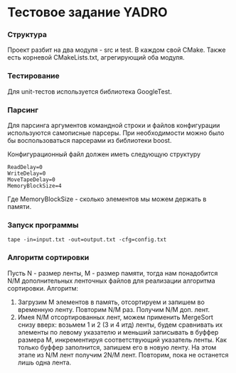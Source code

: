 # Тестовое задание YADRO

### Структура
Проект разбит на два модуля - src и test. В каждом свой CMake. 
Также есть корневой CMakeLists.txt, агрегирующий оба модуля.

### Тестирование
Для unit-тестов используется библиотека GoogleTest.

### Парсинг
Для парсинга аргументов командной строки и файлов конфигурации используются самописные
парсеры. При необходимости можно было бы воспользоваться парсерами из библиотеки boost.

Конфигурационный файл должен иметь следующую структуру
```
ReadDelay=0
WriteDelay=0
MoveTapeDelay=0
MemoryBlockSize=4
```

Где MemoryBlockSize - сколько элементов мы можем держать в памяти.

### Запуск программы
```
tape -in=input.txt -out=output.txt -cfg=config.txt
```

### Алгоритм сортировки
Пусть N - размер ленты, M - размер памяти, тогда нам понадобится N/M дополнительных 
ленточных файлов для реализации алгоритма сортировки. Алгоритм:  
1. Загрузим M элементов в память, отсортируем и запишем во временную ленту. 
Повторим N/M раз. Получим N/M доп. лент.
2. Имея N/M отсортированных лент, можем применить MergeSort снизу вверх: 
возьмем 1 и 2 (3 и 4 итд) ленты, будем сравнивать их элементы по левому указателю 
и меньший записывать в буффер размера M, инкрементируя соответствующий указатель ленты. 
Как только буффер заполнится, запишем его в новую ленту. На этом этапе из N/M лент 
получим 2N/M лент. Повторим, пока не останется лишь одна лента.

